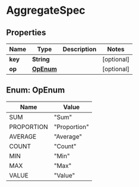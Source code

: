 

# AggregateSpec

## Properties

Name | Type | Description | Notes
------------ | ------------- | ------------- | -------------
**key** | **String** |  |  [optional]
**op** | [**OpEnum**](#OpEnum) |  |  [optional]



## Enum: OpEnum

Name | Value
---- | -----
SUM | &quot;Sum&quot;
PROPORTION | &quot;Proportion&quot;
AVERAGE | &quot;Average&quot;
COUNT | &quot;Count&quot;
MIN | &quot;Min&quot;
MAX | &quot;Max&quot;
VALUE | &quot;Value&quot;



